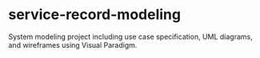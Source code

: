 # service-record-modeling
System modeling project including use case specification, UML diagrams, and wireframes using Visual Paradigm.

